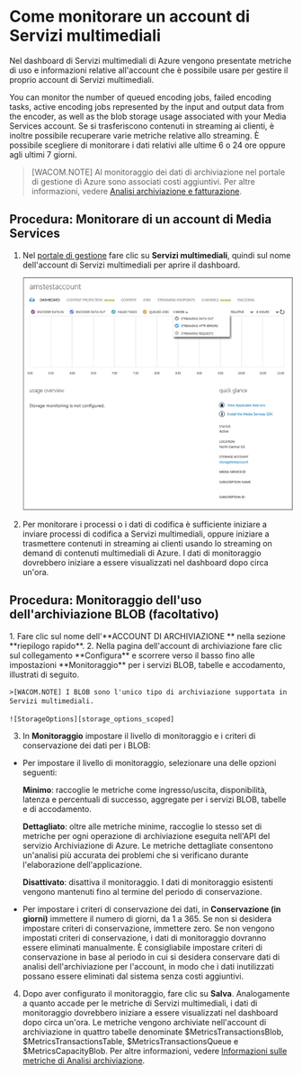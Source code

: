 ﻿<properties urlDisplayName="How to monitor" pageTitle="Monitorare un account di Servizi multimediali - Azure" metaKeywords="" description="Describes how to configure monitoring for your Media Services account in Azure." metaCanonical="" services="media-services" documentationCenter="" title="How to Monitor a Media Services Account" authors="juliako" solutions="" manager="dwrede" editor="" />

<tags ms.service="media-services" ms.workload="media" ms.tgt_pltfrm="na" ms.devlang="na" ms.topic="article" ms.date="10/30/2014" ms.author="juliako" />





<h1><a id="monitormediaservicesaccount"></a>Come monitorare un account di Servizi multimediali</h1>
Nel dashboard di Servizi multimediali di Azure vengono presentate metriche di uso e informazioni relative all'account che è possibile usare per gestire il proprio account di Servizi multimediali.

You can monitor the number of queued encoding jobs, failed encoding tasks, active encoding jobs represented by the input and output data from the encoder, as well as the blob storage usage associated with your Media Services account. Se si trasferiscono contenuti in streaming ai clienti, è inoltre possibile recuperare varie metriche relative allo streaming. È possibile scegliere di monitorare i dati relativi alle ultime 6 o 24 ore oppure agli ultimi 7 giorni.
 
>[WACOM.NOTE] Al monitoraggio dei dati di archiviazione nel portale di gestione di Azure sono associati costi aggiuntivi. Per altre informazioni, vedere [Analisi archiviazione e fatturazione](http://go.microsoft.com/fwlink/?LinkId=256667).

<h2><a id="configuremonitoring"></a>Procedura: Monitorare di un account di Media Services</h2>

1. Nel [portale di gestione](http://go.microsoft.com/fwlink/?LinkID=256666) fare clic su **Servizi multimediali**, quindi sul nome dell'account di Servizi multimediali per aprire il dashboard. 

	![MediaServices_Dashboard][dashboard]

2. Per monitorare i processi o i dati di codifica è sufficiente iniziare a inviare processi di codifica a Servizi multimediali, oppure iniziare a trasmettere contenuti in streaming ai clienti usando lo streaming on demand di contenuti multimediali di Azure. I dati di monitoraggio dovrebbero iniziare a essere visualizzati nel dashboard dopo circa un'ora.

<h2><a id="configuringstorage"></a>Procedura: Monitoraggio dell'uso dell'archiviazione BLOB (facoltativo)</h2>
1. Fare clic sul nome dell'**ACCOUNT DI ARCHIVIAZIONE 
** nella sezione **riepilogo rapido**.
2. Nella pagina dell'account di archiviazione fare clic sul collegamento **Configura** e scorrere verso il basso fino alle impostazioni **Monitoraggio** per i servizi BLOB, tabelle e accodamento, illustrati di seguito.

	>[WACOM.NOTE] I BLOB sono l'unico tipo di archiviazione supportata in Servizi multimediali.

	![StorageOptions][storage_options_scoped]

3. In **Monitoraggio** impostare il livello di monitoraggio e i criteri di conservazione dei dati per i BLOB:

-  Per impostare il livello di monitoraggio, selezionare una delle opzioni seguenti:

      **Minimo**: raccoglie le metriche come ingresso/uscita, disponibilità, latenza e percentuali di successo, aggregate per i servizi BLOB, tabelle e di accodamento.

      **Dettagliato**: oltre alle metriche minime, raccoglie lo stesso set di metriche per ogni operazione di archiviazione eseguita nell'API del servizio Archiviazione di Azure. Le metriche dettagliate consentono un'analisi più accurata dei problemi che si verificano durante l'elaborazione dell'applicazione. 

      **Disattivato**: disattiva il monitoraggio. I dati di monitoraggio esistenti vengono mantenuti fino al termine del periodo di conservazione.

- Per impostare i criteri di conservazione dei dati, in **Conservazione (in giorni)** immettere il numero di giorni, da 1 a 365. Se non si desidera impostare criteri di conservazione, immettere zero. Se non vengono impostati criteri di conservazione, i dati di monitoraggio dovranno essere eliminati manualmente. È consigliabile impostare criteri di conservazione in base al periodo in cui si desidera conservare dati di analisi dell'archiviazione per l'account, in modo che i dati inutilizzati possano essere eliminati dal sistema senza costi aggiuntivi.

4. Dopo aver configurato il monitoraggio, fare clic su **Salva**.
Analogamente a quanto accade per le metriche di Servizi multimediali, i dati di monitoraggio dovrebbero iniziare a essere visualizzati nel dashboard dopo circa un'ora.
Le metriche vengono archiviate nell'account di archiviazione in quattro tabelle denominate $MetricsTransactionsBlob, $MetricsTransactionsTable, $MetricsTransactionsQueue e $MetricsCapacityBlob. Per altre informazioni, vedere [Informazioni sulle metriche di Analisi archiviazione](http://go.microsoft.com/fwlink/?LinkId=256668).


<!-- Images -->
[dashboard]: ./media/media-services-monitor-services-account/media-services-dashboard.png
[storage_options_scoped]: ./media/media-services-monitor-services-account/storagemonitoringoptions_scoped.png


<!--HONumber=35.1-->

